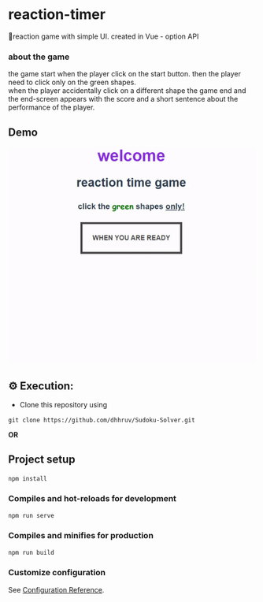 # reaction-timer
🎯reaction game with simple UI. created in Vue - option API 


### about the game
the game start when the player click on the start button. then the player need to click only on the green shapes.<br />
when the player accidentally click on a different shape the game end and the end-screen appears with the score and a short sentence about the performance of the player.  

## Demo
<p align="center">
	<img src="https://github.com/David-Elkabas/reaction-game-vue-option-api/blob/main/game%20example.gif">
</p>

## ⚙️ Execution:
-	Clone this repository using
```
git clone https://github.com/dhhruv/Sudoku-Solver.git
```
**OR**

## Project setup
```
npm install
```

### Compiles and hot-reloads for development
```
npm run serve
```

### Compiles and minifies for production
```
npm run build
```

### Customize configuration
See [Configuration Reference](https://cli.vuejs.org/config/).
